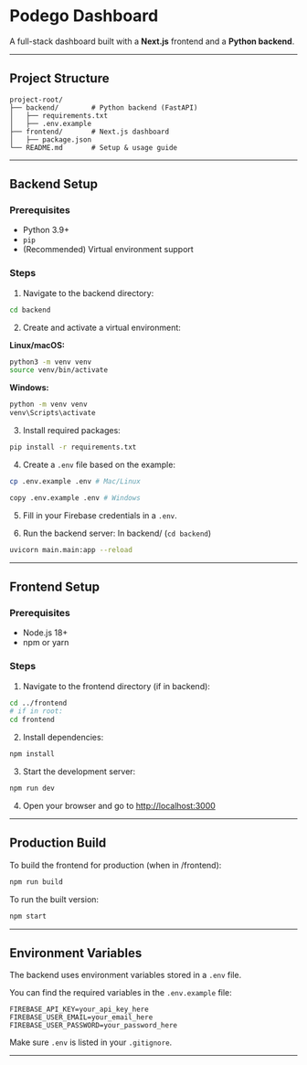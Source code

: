 # Podego Dashboard

A full-stack dashboard built with a **Next.js** frontend and a **Python backend**.

---

## Project Structure

```
project-root/
├── backend/        # Python backend (FastAPI)
│   ├── requirements.txt
│   ├── .env.example
├── frontend/       # Next.js dashboard
│   ├── package.json
└── README.md       # Setup & usage guide

```

---

## Backend Setup

### Prerequisites

- Python 3.9+
- `pip`
- (Recommended) Virtual environment support

### Steps

1. Navigate to the backend directory:

```bash
cd backend
```

2. Create and activate a virtual environment:

**Linux/macOS:**

```bash
python3 -m venv venv
source venv/bin/activate
```

**Windows:**

```bash
python -m venv venv
venv\Scripts\activate
```

3. Install required packages:

```bash
pip install -r requirements.txt
```

4. Create a `.env` file based on the example:

```bash
cp .env.example .env # Mac/Linux

copy .env.example .env # Windows
```

5. Fill in your Firebase credentials in a `.env`.

6. Run the backend server:
   In backend/ (`cd backend`)

```bash
uvicorn main.main:app --reload
```

---

## Frontend Setup

### Prerequisites

- Node.js 18+
- npm or yarn

### Steps

1. Navigate to the frontend directory (if in backend):

```bash
cd ../frontend
# if in root:
cd frontend
```

2. Install dependencies:

```bash
npm install
```

3. Start the development server:

```bash
npm run dev
```

4. Open your browser and go to [http://localhost:3000](http://localhost:3000)

---

## Production Build

To build the frontend for production (when in /frontend):

```bash
npm run build
```

To run the built version:

```bash
npm start
```

---

## Environment Variables

The backend uses environment variables stored in a `.env` file.

You can find the required variables in the `.env.example` file:

```env
FIREBASE_API_KEY=your_api_key_here
FIREBASE_USER_EMAIL=your_email_here
FIREBASE_USER_PASSWORD=your_password_here
```

Make sure `.env` is listed in your `.gitignore`.

---
